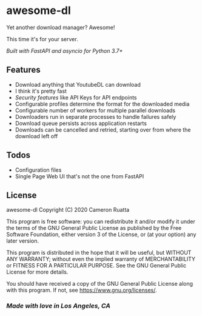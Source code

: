 # awesome-dl
Yet another download manager? Awesome!

This time it's for your server.

_Built with FastAPI and asyncio for Python 3.7+_

## Features
- Download anything that YoutubeDL can download
- I think it's pretty fast 
- _Security features_ like API Keys for API endpoints
- Configurable profiles determine the format for the downloaded media
- Configurable number of workers for multiple parallel downloads
- Downloaders run in separate processes to handle failures safely
- Download queue persists across application restarts
- Downloads can be cancelled and retried, starting over from where the download left off

## Todos
- Configuration files
- Single Page Web UI that's not the one from FastAPI

## License

awesome-dl
Copyright (C) 2020 Cameron Ruatta

This program is free software: you can redistribute it and/or modify
it under the terms of the GNU General Public License as published by
the Free Software Foundation, either version 3 of the License, or
(at your option) any later version.

This program is distributed in the hope that it will be useful,
but WITHOUT ANY WARRANTY; without even the implied warranty of
MERCHANTABILITY or FITNESS FOR A PARTICULAR PURPOSE.  See the
GNU General Public License for more details.

You should have received a copy of the GNU General Public License
along with this program.  If not, see <https://www.gnu.org/licenses/>.

### _Made with love in Los Angeles, CA_
